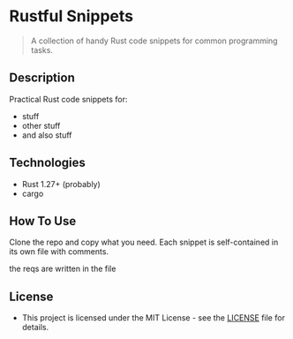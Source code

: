 # Rustful Snippets

> A collection of handy Rust code snippets for common programming tasks.

## Description

Practical Rust code snippets for:
- stuff
- other stuff
- and also stuff

## Technologies

- Rust 1.27+ (probably)
- cargo

## How To Use

Clone the repo and copy what you need. Each snippet is self-contained in its own file with comments.

the reqs are written in the file

## License

- This project is licensed under the MIT License - see the [LICENSE](LICENSE) file for details.
